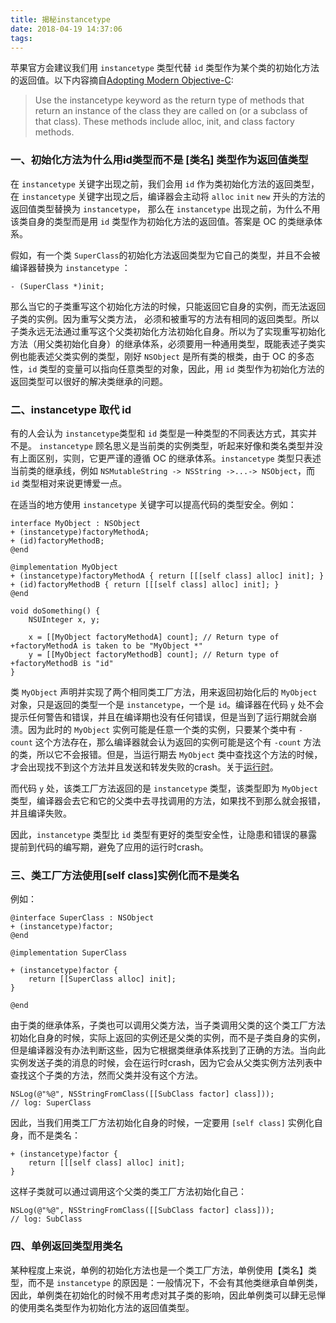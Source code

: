 ```yaml
---
title: 揭秘instancetype
date: 2018-04-19 14:37:06
tags:
---
```


苹果官方会建议我们用 `instancetype` 类型代替 `id` 类型作为某个类的初始化方法的返回值。以下内容摘自[Adopting Modern Objective-C](https://developer.apple.com/library/content/releasenotes/ObjectiveC/ModernizationObjC/AdoptingModernObjective-C/AdoptingModernObjective-C.html#//apple_ref/doc/uid/TP40014150-CH1-SW11):

> Use the instancetype keyword as the return type of methods that return an instance of the class they are called on (or a subclass of that class). These methods include alloc, init, and class factory methods.

### 一、初始化方法为什么用id类型而不是 [类名] 类型作为返回值类型

在 `instancetype` 关键字出现之前，我们会用 `id` 作为类初始化方法的返回类型，在 `instancetype` 关键字出现之后，编译器会主动将 `alloc` `init` `new` 开头的方法的返回值类型替换为 `instancetype`， 那么在 `instancetype` 出现之前，为什么不用该类自身的类型而是用 `id` 类型作为初始化方法的返回值。答案是 OC 的类继承体系。

假如，有一个类 `SuperClass`的初始化方法返回类型为它自己的类型，并且不会被编译器替换为 `instancetype` ：

```objc
- (SuperClass *)init;
```
那么当它的子类重写这个初始化方法的时候，只能返回它自身的实例，而无法返回子类的实例。因为重写父类方法， 必须和被重写的方法有相同的返回类型。所以子类永远无法通过重写这个父类初始化方法初始化自身。所以为了实现重写初始化方法（用父类初始化自身）的继承体系，必须要用一种通用类型，既能表述子类实例也能表述父类实例的类型，刚好 `NSObject` 是所有类的根类，由于 OC 的多态性，`id` 类型的变量可以指向任意类型的对象，因此，用 `id` 类型作为初始化方法的返回类型可以很好的解决类继承的问题。

### 二、instancetype 取代 id

有的人会认为 `instancetype`类型和 `id` 类型是一种类型的不同表达方式，其实并不是。 `instancetype` 顾名思义是当前类的实例类型，听起来好像和类名类型并没有上面区别，实则，它更严谨的遵循 OC 的继承体系。`instancetype` 类型只表述当前类的继承线，例如 `NSMutableString -> NSString ->...-> NSObject`，而 `id` 类型相对来说更博爱一点。

在适当的地方使用 `instancetype` 关键字可以提高代码的类型安全。例如：

```objc
interface MyObject : NSObject
+ (instancetype)factoryMethodA;
+ (id)factoryMethodB;
@end
 
@implementation MyObject
+ (instancetype)factoryMethodA { return [[[self class] alloc] init]; }
+ (id)factoryMethodB { return [[[self class] alloc] init]; }
@end
 
void doSomething() {
    NSUInteger x, y;
 
    x = [[MyObject factoryMethodA] count]; // Return type of +factoryMethodA is taken to be "MyObject *"
    y = [[MyObject factoryMethodB] count]; // Return type of +factoryMethodB is "id"
}
```
类 `MyObject` 声明并实现了两个相同类工厂方法，用来返回初始化后的 `MyObject` 对象，只是返回的类型一个是 `instancetype`，一个是 `id`。编译器在代码 `y` 处不会提示任何警告和错误，并且在编译期也没有任何错误，但是当到了运行期就会崩溃。因为此时的 `MyObject` 实例可能是任意一个类的实例，只要某个类中有 `-count` 这个方法存在，那么编译器就会认为返回的实例可能是这个有 `-count` 方法的类，所以它不会报错。但是，当运行期去 `MyObject` 类中查找这个方法的时候，才会出现找不到这个方法并且发送和转发失败的crash。关于[运行时](https://juejin.im/post/5a4c40a35188257d1718e447)。

而代码 `y` 处，该类工厂方法返回的是 `instancetype` 类型，该类型即为 `MyObject` 类型，编译器会去它和它的父类中去寻找调用的方法，如果找不到那么就会报错，并且编译失败。

因此，`instancetype` 类型比 `id` 类型有更好的类型安全性，让隐患和错误的暴露提前到代码的编写期，避免了应用的运行时crash。

### 三、类工厂方法使用[self class]实例化而不是类名

例如：

```objc
@interface SuperClass : NSObject
+ (instancetype)factor;
@end

@implementation SuperClass

+ (instancetype)factor {
    return [[SuperClass alloc] init];
}

@end

```

由于类的继承体系，子类也可以调用父类方法，当子类调用父类的这个类工厂方法初始化自身的时候，实际上返回的实例还是父类的实例，而不是子类自身的实例，但是编译器没有办法判断这些，因为它根据类继承体系找到了正确的方法。当向此实例发送子类的消息的时候，会在运行时crash，因为它会从父类实例方法列表中查找这个子类的方法，然而父类并没有这个方法。

```objc
NSLog(@"%@", NSStringFromClass([[SubClass factor] class]));
// log: SuperClass
```

因此，当我们用类工厂方法初始化自身的时候，一定要用 `[self class]` 实例化自身，而不是类名：

```objc
+ (instancetype)factor {
    return [[[self class] alloc] init];
}
```

这样子类就可以通过调用这个父类的类工厂方法初始化自己：

```objc
NSLog(@"%@", NSStringFromClass([[SubClass factor] class]));
// log: SubClass
```

### 四、单例返回类型用类名

某种程度上来说，单例的初始化方法也是一个类工厂方法，单例使用【类名】类型，而不是 `instancetype` 的原因是：一般情况下，不会有其他类继承自单例类，因此，单例类在初始化的时候不用考虑对其子类的影响，因此单例类可以肆无忌惮的使用类名类型作为初始化方法的返回值类型。
